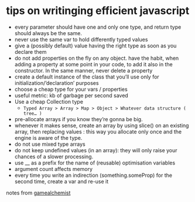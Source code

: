 # tips on writinging efficient javascript

- every parameter should have one and only one type, and return type should always be the same.
- never use the same var to hold differently typed values
- give a (possibly default) value having the right type as soon as you declare them
- do not add properties on the fly on any object. have the habit, 
  when adding a property at some point in your code, to add it also in the constructor.
  In the same manner, never delete a property
- create a default instance of the class that you’ll use only for initialization/’declaration’ purposes 
- choose a cheap type for your vars / properties
- useful metric: kb of garbage per second saved
- Use a cheap Collection type 
  - `Typed Array > Array > Map > Object > Whatever data structure ( tree… )`
- pre-allocate arrays if you know they’re gonna be big.
- whenever it makes sense, create an array by using slice() on an existing array, then replacing values : this way you allocate only once and the engine is aware of the type.
- do not use mixed type arrays
- do not keep undefined values (in an array): they will only raise your chances of a slower processing.
- use __ as a prefix for the name of (reusable) optimisation variables
- argument count affects memory
- every time you write an indirection (something.someProp) for the second time, create a var and re-use it


notes from [gamealchemist](https://gamealchemist.wordpress.com/2016/04/15/writing-efficient-javascript-a-few-tips)
